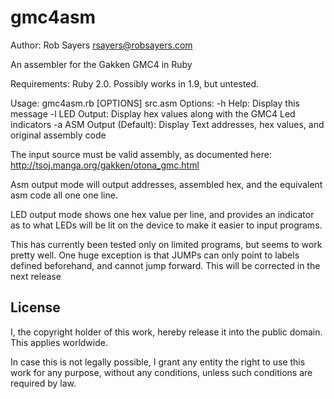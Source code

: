 gmc4asm
=======
Author: Rob Sayers <rsayers@robsayers.com>

An assembler for the Gakken GMC4 in Ruby

Requirements: Ruby 2.0.  Possibly works in 1.9, but untested.

Usage:
	gmc4asm.rb [OPTIONS] src.asm
	Options:
	        -h Help: Display this message
        	-l LED Output: Display hex values along with the GMC4 Led indicators
	        -a ASM Output (Default): Display Text addresses, hex values, and original assembly code


The input source must be valid assembly, as documented here: http://tsoj.manga.org/gakken/otona_gmc.html

Asm output mode will output addresses, assembled hex, and the equivalent asm code all one one line.

LED output mode shows one hex value per line, and provides an indicator as to what LEDs will be lit on the device to make it easier to input programs.

This has currently been tested only on limited programs, but seems to work pretty well.  One huge exception is that JUMPs can only point to labels defined beforehand, and cannot jump forward.  This will be corrected in the next release


License
-------

I, the copyright holder of this work, hereby release it into the public domain. This applies worldwide.

In case this is not legally possible, I grant any entity the right to use this work for any purpose, without any conditions, unless such conditions are required by law.